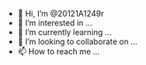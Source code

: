 - 👋 Hi, I’m @20121A1249r
- 👀 I’m interested in ...
- 🌱 I’m currently learning ...
- 💞️ I’m looking to collaborate on ...
- 📫 How to reach me ...

<!---
20121A1249r/20121A1249r is a ✨ special ✨ repository because its `README.md` (this file) appears on your GitHub profile.
You can click the Preview link to take a look at your changes.
--->
